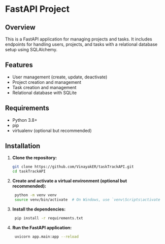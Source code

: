 # FastAPI Project

## Overview

This is a FastAPI application for managing projects and tasks. It includes endpoints for handling users, projects, and tasks with a relational database setup using SQLAlchemy.

## Features

- User management (create, update, deactivate)
- Project creation and management
- Task creation and management
- Relational database with SQLite

## Requirements

- Python 3.8+
- pip
- virtualenv (optional but recommended)

## Installation

1. **Clone the repository:**

   ```bash
   git clone https://github.com/VinayakER/taskTrackAPI.git
   cd taskTrackAPI
    ```
2. **Create and activate a virtual environment (optional but recommended):**

   ```bash
    python -m venv venv
    source venv/bin/activate  # On Windows, use `venv\Scripts\activate`
    ```
3. **Install the dependencies:**

   ```bash
    pip install -r requirements.txt
    ```
4. **Run the FastAPI application:**

   ```bash
    uvicorn app.main:app --reload
    ```